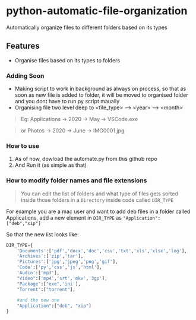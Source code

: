 # python-automatic-file-organization
Automatically organize files to different folders based on its types

## Features
- Organise files based on its types to folders

### Adding Soon
- Making script to work in background as always on process, so that as soon as new file is added to folder, it will be moved to organised folder and you dont have to run py script maually
- Organising file two level deep to &lt;file_type&gt; --&gt; &lt;year&gt; --&gt; &lt;month&gt;
>Eg: Applications -&gt; 2020 -&gt; May -&gt; VSCode.exe

>or Photos -> 2020 -> June -> IMG0001.jpg

### How to use
1. As of now, dowload the automate.py from this github repo
2. And Run it (as simple as that)

### How to modify folder names and file extensions
>You can edit the list of folders and what type of files gets sorted inside those folders in a `Directory` inside code called `DIR_TYPE`

For example you are a mac user and want to add deb files in a folder called Applications, add a new element in `DIR_TYPE` as `"Application":["deb","xip"]`

So that the new list looks like:
```python
DIR_TYPE={
    'Documents':['pdf','docx','doc','csv','txt','xls','xlsx','log'],
    'Archives':['zip','tar'],
    'Pictures':['jpg','jpeg','png','gif'],
    'Code':['py','css','js','html'],
    'Audio':['mp3'],
    "Video":['mp4','srt','mkv','3gp'],
    "Package":["exe",'ini'],
    "Torrent":["torrent"],
	
	#and the new one
	"Application":["deb", "xip"]
}

```
